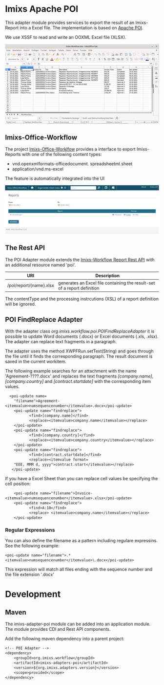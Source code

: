 # Imixs Apache POI

This adapter module provides services to export the result of an Imixs-Report into a Excel file. The implementation is based on
[Apache POI](https://poi.apache.org/). 

We use XSSF to read and write an OOXML Excel file (XLSX). 

<img src="screen-01.png" width="700px"/>


## Imixs-Office-Workflow

The project [Imixs-Office-Worklfow](https://github.com/imixs/imixs-office-workflow) provides a interface to export Imixs-Reports with one of the following content types:

 - vnd.openxmlformats-officedocument. spreadsheetml.sheet 
 - application/vnd.ms-excel

The feature is automatically integrated into the UI

<img src="screen-02.png" width="700px"/>

## The Rest API

The POI Adapter module extends the [Imixs-Workflow Report Rest API](https://www.imixs.org/doc/restapi/reportservice.html) with an additional resource named 'poi'. 



| URI                                           | Description                               					   | 
|-----------------------------------------------|------------------------------------------------------------------|
| /poi/report/{name}.xlsx                       | generates an Excel file containing the result-set of a report definition                        |

The contentType and the processing instrcutions (XSL) of a  report definition will be ignored.




## POI FindReplace Adapter

With the adapter class *org.imixs.workflow.poi.POIFindReplaceAdapter* it is possible to update Word documents (.docx) or Excel documents (.xls, .xlsx).
The adapter can replace text fragments in a paragraph.

The adapter uses the method XWPFRun.setText(String) and goes through the file until it finds the corresponding paragraph. The result document is saved in the current workitem.

The following example searches for an attachment with the name 'Agreement-????.docx' and replaces the text fragments *[company.name]*, *[company.country]* and *[contract.startdate]* with the corresponding item values.

      <poi-update name=
        "filename">Agreement-<itemvalue>numsequencenumber</itemvalue>.docx</poi-update>
        <poi-update name="findreplace">
               <find>[company.name]</find>
               <replace><itemvalue>company.name</itemvalue></replace>
        </poi-update>
        <poi-update name="findreplace">
               <find>[company.country]</find>
               <replace><itemvalue>company.country</itemvalue></replace>
        </poi-update>
        <poi-update name="findreplace">
               <find>[contract.startdate]</find>
               <replace><itemvalue format=
        "EEE, MMM d, yyyy">contract.start</itemvalue></replace>
       </poi-update>


If you have a Excel Sheet than you can replace cell values be specifying the cell position:

		<poi-update name="filename">Invoice-<itemvalue>numsequencenumber</itemvalue>.xlsx</poi-update>
		<poi-update name="findreplace">
		       <find>A:10</find>
		       <replace> <itemvalue>company.name</itemvalue></replace>
		</poi-update>



### Regular Expressions

You can also define the filename as a pattern including regulare expressins. See the following example:

	<poi-update name="filename">.*<itemvalue>numsequencenumber</itemvalue>\.docx</poi-update>

This expression will match all files ending with the sequence number and the file extension '.docx'

# Development

## Maven


The imixs-adapter-poi module can be added into an application module. The module provides CDI and Rest API components. 

Add the following maven dependency into a parent project:


	<!-- POI Adapter -->
	<dependency>
		<groupId>org.imixs.workflow</groupId>
		<artifactId>imixs-adapters-poi</artifactId>
		<version>${org.imixs.adapters.version}</version>
		<scope>provided</scope>
	</dependency>
	